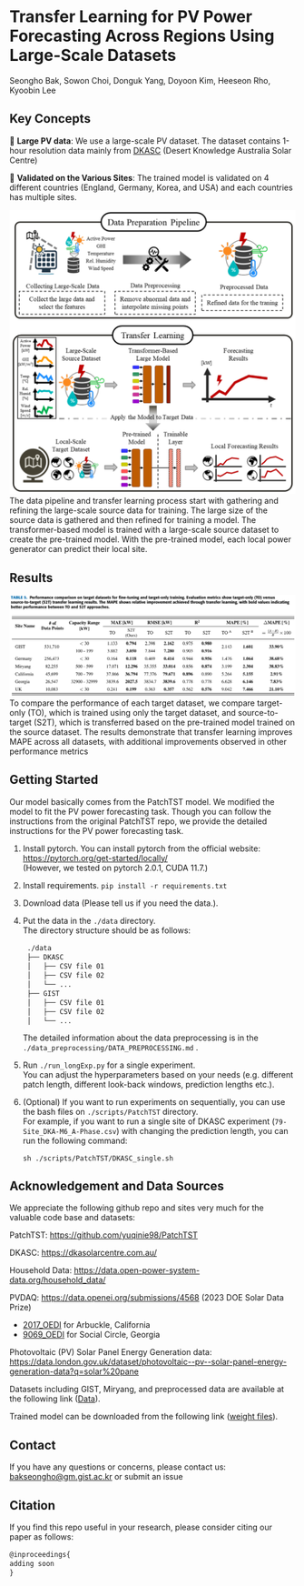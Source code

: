 # Transfer Learning for PV Power Forecasting Across Regions Using Large-Scale Datasets

Seongho Bak, Sowon Choi, Donguk Yang, Doyoon Kim, Heeseon Rho, Kyoobin Lee

## Key Concepts

:star2: **Large PV data**: We use a large-scale PV dataset. The dataset contains 1-hour resolution data mainly from [DKASC](https://dkasolarcentre.com.au/) (Desert Knowledge Australia Solar Centre)

:star2: **Validated on the Various Sites**: The trained model is validated on 4 different countries (England, Germany, Korea, and USA) and each countries has multiple sites. 

![Algorithm Overview](pic/fig1.png)
The data pipeline and transfer learning process start with gathering and refining the large-scale source data for training. The large size of the source data is gathered and then refined for training a model. The transformer-based model is trained with a large-scale source dataset to create the pre-trained model. With the pre-trained model, each local power generator can predict their local site.

## Results

![Result Table](pic/Table5.png)
To compare the performance of each target dataset, we compare target- only (TO), which is trained using only the target dataset, and source-to-target (S2T), which is transferred based on the pre-trained model trained on the source dataset. The results demonstrate that transfer learning improves MAPE across all datasets, with additional improvements observed in other performance metrics

## Getting Started

Our model basically comes from the PatchTST model. We modified the model to fit the PV power forecasting task.
Though you can follow the instructions from the original PatchTST repo, we provide the detailed instructions for the PV power forecasting task.

1. Install pytorch. You can install pytorch from the official website: https://pytorch.org/get-started/locally/  
   (However, we tested on pytorch 2.0.1, CUDA 11.7.)

2. Install requirements. ```pip install -r requirements.txt```

3. Download data (Please tell us if you need the data.).
4. Put the data in the ```./data``` directory.  
   The directory structure should be as follows:
   ```
    ./data
    ├── DKASC
    │   ├── CSV file 01
    │   ├── CSV file 02
    │   └── ...
    ├── GIST
    │   ├── CSV file 01
    │   ├── CSV file 02
    │   └── ...
   
   ```
   The detailed information about the data preprocessing is in the `./data_preprocessing/DATA_PREPROCESSING.md` .

5. Run `./run_longExp.py` for a single experiment.   
   You can adjust the hyperparameters based on your needs (e.g. different patch length, different look-back windows, prediction lengths etc.).

6. (Optional) If you want to run experiments on sequentially, you can use the bash files on `./scripts/PatchTST` directory.  
   For example, if you want to run a single site of DKASC experiment (`79-Site_DKA-M6_A-Phase.csv`) with changing the prediction length, you can run the following command:  
   ```
   sh ./scripts/PatchTST/DKASC_single.sh
   ``` 


## Acknowledgement and Data Sources

We appreciate the following github repo and sites very much for the valuable code base and datasets:

PatchTST: https://github.com/yuqinie98/PatchTST

DKASC: https://dkasolarcentre.com.au/

Household Data: https://data.open-power-system-data.org/household_data/

PVDAQ: https://data.openei.org/submissions/4568 (2023 DOE Solar Data Prize)
- [2017_OEDI](https://data.openei.org/s3_viewer?bucket=oedi-data-lake&prefix=pvdaq%2F2023-solar-data-prize%2F2107_OEDI%2F) for Arbuckle, California
- [9069_OEDI](https://data.openei.org/s3_viewer?bucket=oedi-data-lake&prefix=pvdaq%2F2023-solar-data-prize%2F9069_OEDI%2F) for Social Circle, Georgia

Photovoltaic (PV) Solar Panel Energy Generation data: https://data.london.gov.uk/dataset/photovoltaic--pv--solar-panel-energy-generation-data?q=solar%20pane

Datasets including GIST, Miryang, and preprocessed data are available at the following link ([Data](https://drive.google.com/drive/folders/11tDNAJxlSs12xFQWMFn5pWSBG_TGdhhn?usp=sharing)).

Trained model can be downloaded from the following link ([weight files](https://drive.google.com/drive/folders/1qm9_RJUNnWjZ48sIs_12cyXwsa4UPcHX?usp=sharing)).


## Contact

If you have any questions or concerns, please contact us: bakseongho@gm.gist.ac.kr or submit an issue

## Citation

If you find this repo useful in your research, please consider citing our paper as follows:

```
@inproceedings{
adding soon
}
```
